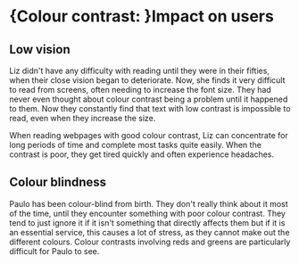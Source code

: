 # {Colour contrast: }Impact on users

## Low vision

Liz didn't have any difficulty with reading until they were in their fifties, when their close vision began to deteriorate. Now, she finds it very difficult to read from screens, often needing to increase the font size. They had never even thought about colour contrast being a problem until it happened to them. Now they constantly find that text with low contrast is impossible to read, even when they increase the size.

When reading webpages with good colour contrast, Liz can concentrate for long periods of time and complete most tasks quite easily. When the contrast is poor, they get tired quickly and often experience headaches.

## Colour blindness

Paulo has been colour-blind from birth. They don't really think about it most of the time, until they encounter something with poor colour contrast. They tend to just ignore it if it isn't something that directly affects them but if it is an essential service, this causes a lot of stress, as they cannot make out the different colours. Colour contrasts involving reds and greens are particularly difficult for Paulo to see.
